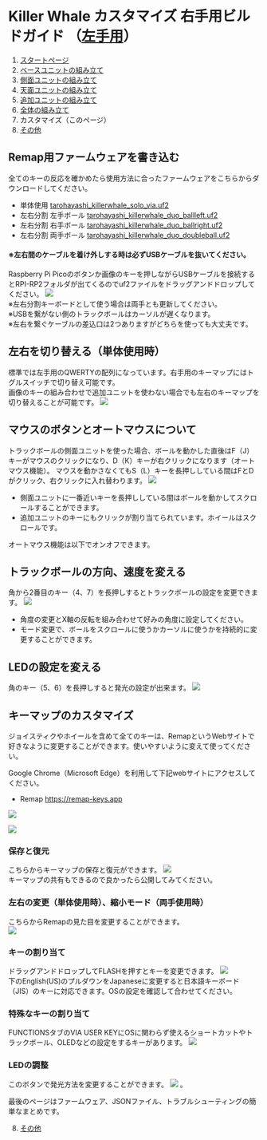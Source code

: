 # Killer Whale カスタマイズ 右手用ビルドガイド （[左手用](../左手用/7_カスタマイズ.md)）

1. [スタートページ](../README.md)
2. [ベースユニットの組み立て](../右手用/2_ベースユニット.md)
3. [側面ユニットの組み立て](../右手用/3_側面ユニット_トラックボール.md)
4. [天面ユニットの組み立て](../右手用/4_天面ユニット.md)
5. [追加ユニットの組み立て](../右手用/5_追加ユニット.md)
6. [全体の組み立て](../右手用/6_全体の組み立て.md)
7. カスタマイズ（このページ）
8. [その他](../右手用/8_その他.md)

## Remap用ファームウェアを書き込む
全てのキーの反応を確かめたら使用方法に合ったファームウェアをこちらからダウンロードしてください。
- 単体使用 [tarohayashi_killerwhale_solo_via.uf2
](https://github.com/Taro-Hayashi/KillerWhale/releases/latest/download/tarohayashi_killerwhale_solo_via.uf2)
- 左右分割 左手ボール [tarohayashi_killerwhale_duo_ballleft.uf2
](https://github.com/Taro-Hayashi/KillerWhale/releases/latest/download/tarohayashi_killerwhale_duo_ballleft.uf2)
- 左右分割 右手ボール [tarohayashi_killerwhale_duo_ballright.uf2
](https://github.com/Taro-Hayashi/KillerWhale/releases/latest/download/tarohayashi_killerwhale_duo_ballright.uf2)
- 左右分割 両手ボール [tarohayashi_killerwhale_duo_doubleball.uf2
](https://github.com/Taro-Hayashi/KillerWhale/releases/latest/download/tarohayashi_killerwhale_duo_doubleball.uf2)

#### ※左右間のケーブルを着け外しする時は必ずUSBケーブルを抜いてください。

Raspberry Pi Picoのボタンか画像のキーを押しながらUSBケーブルを接続するとRPI-RP2フォルダが出てくるのでuf2ファイルをドラッグアンドドロップしてください。
![](../img/custom/boot.png)  
※左右分割キーボードとして使う場合は両手とも更新してください。  
※USBを繋がない側のトラックボールはカーソルが遅くなります。  
※左右を繋ぐケーブルの差込口は2つありますがどちらを使っても大丈夫です。 

## 左右を切り替える（単体使用時）
標準では左手用のQWERTYの配列になっています。右手用のキーマップにはトグルスイッチで切り替え可能です。  
画像のキーの組み合わせで追加ユニットを使わない場合でも左右のキーマップを切り替えることが可能です。
![](../img/custom/lr.png)  

## マウスのボタンとオートマウスについて
トラックボールの側面ユニットを使った場合、ボールを動かした直後はF（J）キーがマウスのクリックになり、D（K）キーが右クリックになります（オートマウス機能）。
マウスを動かさなくてもS（L）キーを長押ししている間はFとDがクリック、右クリックに入れ替わります。
![](../img/custom/auto.png)  

- 側面ユニットに一番近いキーを長押ししている間はボールを動かしてスクロールすることができます。 
- 追加ユニットのキーにもクリックが割り当てられています。ホイールはスクロールです。

オートマウス機能は以下でオンオフできます。
## トラックボールの方向、速度を変える
角から2番目のキー（4、7）を長押しするとトラックボールの設定を変更できます。
![](../img/custom/mouse.png) 
- 角度の変更とX軸の反転を組み合わせて好みの角度に設定してください。
- モード変更で、ボールをスクロールに使うかカーソルに使うかを持続的に変更することができます。


## LEDの設定を変える
角のキー（5、6）を長押しすると発光の設定が出来ます。
![](../img/custom/led.png)  
## キーマップのカスタマイズ
ジョイスティクやホイールを含めて全てのキーは、RemapというWebサイトで好きなように変更することができます。使いやすいように変えて使ってください。

Google Chrome（Microsoft Edge）を利用して下記webサイトにアクセスしてください。
- Remap https://remap-keys.app

![](../img/custom/remap.png)  

![](../img/custom/remapkey.png) 


### 保存と復元
こちらからキーマップの保存と復元ができます。
![](../img/custom/restore.png)  
キーマップの共有もできるので良かったら公開してみてください。

### 左右の変更（単体使用時）、縮小モード（両手使用時）
こちらからRemapの見た目を変更することができます。  
![](../img/custom/layout.png)  

### キーの割り当て
ドラッグアンドドロップしてFLASHを押すとキーを変更できます。
![](../img/custom/flash.png)  
下のEnglish(US)のプルダウンをJapaneseに変更すると日本語キーボード（JIS）のキーに対応できます。OSの設定を確認して合わせてください。

### 特殊なキーの割り当て
FUNCTIONSタブのVIA USER KEYにOSに関わらず使えるショートカットやトラックボール、OLEDなどの設定をするキーがあります。
![](../img/custom/userkey.png)  


### LEDの調整
このボタンで発光方法を変更することができます。
![](../img/custom/ledset.png)  。

最後のページはファームウェア、JSONファイル、トラブルシューティングの簡単なまとめです。

8. [その他](../右手用/8_その他.md)
